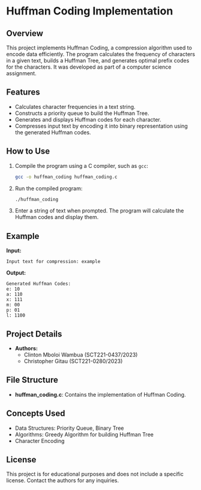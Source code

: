# Huffman Coding Implementation

## Overview

This project implements Huffman Coding, a compression algorithm used to encode data efficiently. The program calculates the frequency of characters in a given text, builds a Huffman Tree, and generates optimal prefix codes for the characters. It was developed as part of a computer science assignment.

## Features

- Calculates character frequencies in a text string.
- Constructs a priority queue to build the Huffman Tree.
- Generates and displays Huffman codes for each character.
- Compresses input text by encoding it into binary representation using the generated Huffman codes.

## How to Use

1. Compile the program using a C compiler, such as `gcc`:
   ```bash
   gcc -o huffman_coding huffman_coding.c
   ```
2. Run the compiled program:
   ```bash
   ./huffman_coding
   ```
3. Enter a string of text when prompted. The program will calculate the Huffman codes and display them.

## Example

**Input:**

```
Input text for compression: example
```

**Output:**

```
Generated Huffman Codes:
e: 10
a: 110
x: 111
m: 00
p: 01
l: 1100
```

## Project Details

- **Authors:**
  - Clinton Mboloi Wambua (SCT221-0437/2023)
  - Christopher Gitau (SCT221-0280/2023)

## File Structure

- **huffman\_coding.c**: Contains the implementation of Huffman Coding.

## Concepts Used

- Data Structures: Priority Queue, Binary Tree
- Algorithms: Greedy Algorithm for building Huffman Tree
- Character Encoding

## License

This project is for educational purposes and does not include a specific license. Contact the authors for any inquiries.

